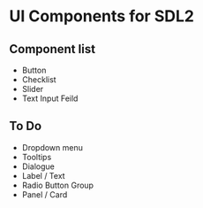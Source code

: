 # UI Components for SDL2

## Component list
- Button
- Checklist
- Slider
- Text Input Feild

## To Do
- Dropdown menu
- Tooltips
- Dialogue
- Label / Text
- Radio Button Group
- Panel / Card
